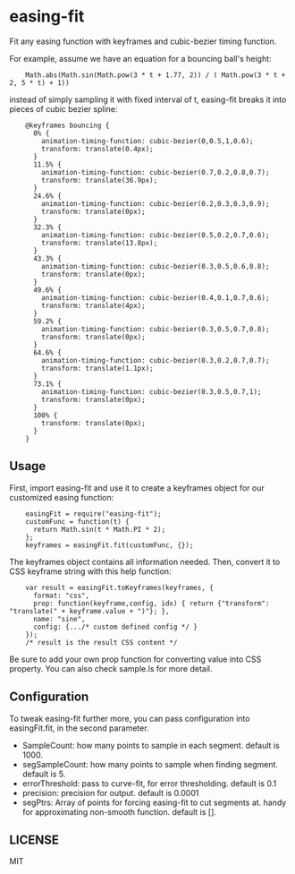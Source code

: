 # easing-fit

Fit any easing function with keyframes and cubic-bezier timing function.

For example, assume we have an equation for a bouncing ball's height:

```
    Math.abs(Math.sin(Math.pow(3 * t + 1.77, 2)) / ( Math.pow(3 * t + 2, 5 * t) + 1))
```


instead of simply sampling it with fixed interval of t, easing-fit breaks it into pieces of cubic bezier spline:

```
    @keyframes bouncing {
      0% {
        animation-timing-function: cubic-bezier(0,0.5,1,0.6);
        transform: translate(0.4px);
      }
      11.5% {
        animation-timing-function: cubic-bezier(0.7,0.2,0.8,0.7);
        transform: translate(36.9px);
      }
      24.6% {
        animation-timing-function: cubic-bezier(0.2,0.3,0.3,0.9);
        transform: translate(0px);
      }
      32.3% {
        animation-timing-function: cubic-bezier(0.5,0.2,0.7,0.6);
        transform: translate(13.8px);
      }
      43.3% {
        animation-timing-function: cubic-bezier(0.3,0.5,0.6,0.8);
        transform: translate(0px);
      }
      49.6% {
        animation-timing-function: cubic-bezier(0.4,0.1,0.7,0.6);
        transform: translate(4px);
      }
      59.2% {
        animation-timing-function: cubic-bezier(0.3,0.5,0.7,0.8);
        transform: translate(0px);
      }
      64.6% {
        animation-timing-function: cubic-bezier(0.3,0.2,0.7,0.7);
        transform: translate(1.1px);
      }
      73.1% {
        animation-timing-function: cubic-bezier(0.3,0.5,0.7,1);
        transform: translate(0px);
      }
      100% {
        transform: translate(0px);
      }
    }
```


## Usage

First, import easing-fit and use it to create a keyframes object for our customized easing function:

```
    easingFit = require("easing-fit");
    customFunc = function(t) {
      return Math.sin(t * Math.PI * 2);
    };
    keyframes = easingFit.fit(customFunc, {});
```

The keyframes object contains all information needed. Then, convert it to CSS keyframe string with this help function:

```
    var result = easingFit.toKeyframes(keyframes, {
      format: "css",
      prop: function(keyframe,config, idx) { return {"transform": "translate(" + keyframe.value + ")"}; },
      name: "sine",
      config: {.../* custom defined config */ }
    });
    /* result is the result CSS content */
```

Be sure to add your own prop function for converting value into CSS property. You can also check sample.ls for more detail.


## Configuration

To tweak easing-fit further more, you can pass configuration into easingFit.fit, in the second parameter.

 * SampleCount: how many points to sample in each segment. default is 1000.
 * segSampleCount: how many points to sample when finding segment. default is 5.
 * errorThreshold: pass to curve-fit, for error thresholding. default is 0.1
 * precision: precision for output. default is 0.0001
 * segPtrs: Array of points for forcing easing-fit to cut segments at. handy for approximating non-smooth function. default is [].


## LICENSE

MIT
